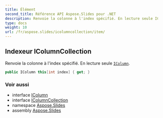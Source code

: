 ```yaml
---
title: Élément
second_title: Référence API Aspose.Slides pour .NET
description: Renvoie la colonne à l'index spécifié. En lecture seule IColumnaspose.slides/icolumn.
type: docs
weight: 10
url: /fr/aspose.slides/icolumncollection/item/
---
```


## Indexeur IColumnCollection

Renvoie la colonne à l'index spécifié. En lecture seule [`IColumn`](../../icolumn).

```csharp
public IColumn this[int index] { get; }
```

### Voir aussi

* interface [IColumn](../../icolumn)
* interface [IColumnCollection](../../icolumncollection)
* namespace [Aspose.Slides](../../icolumncollection)
* assembly [Aspose.Slides](../../../)

<!-- NE PAS MODIFIER : généré par xmldocmd pour Aspose.Slides.dll -->